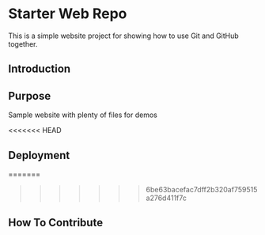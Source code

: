 # Starter Web Repo

This is a simple website project for
showing how to use Git and GitHub together.

## Introduction

## Purpose

Sample website with plenty of files for demos

<<<<<<< HEAD
## Deployment


=======
>>>>>>> 6be63bacefac7dff2b320af759515a276d411f7c
## How To Contribute
